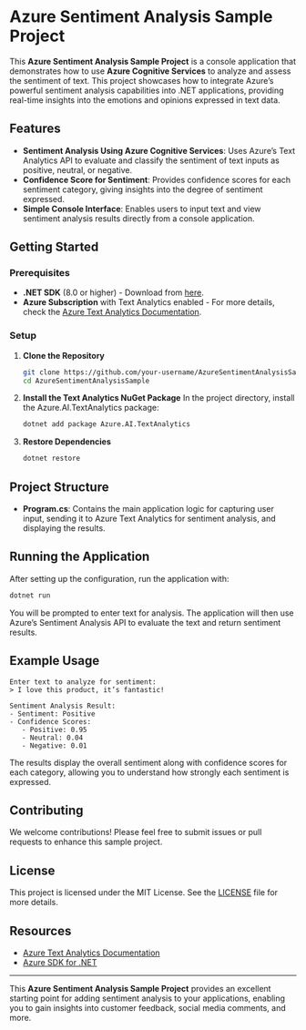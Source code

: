 # Azure Sentiment Analysis Sample Project

This **Azure Sentiment Analysis Sample Project** is a console application that demonstrates how to use **Azure Cognitive Services** to analyze and assess the sentiment of text. This project showcases how to integrate Azure’s powerful sentiment analysis capabilities into .NET applications, providing real-time insights into the emotions and opinions expressed in text data.

## Features

- **Sentiment Analysis Using Azure Cognitive Services**: Uses Azure’s Text Analytics API to evaluate and classify the sentiment of text inputs as positive, neutral, or negative.
- **Confidence Score for Sentiment**: Provides confidence scores for each sentiment category, giving insights into the degree of sentiment expressed.
- **Simple Console Interface**: Enables users to input text and view sentiment analysis results directly from a console application.

## Getting Started

### Prerequisites

- **.NET SDK** (8.0 or higher) - Download from [here](https://dotnet.microsoft.com/download).
- **Azure Subscription** with Text Analytics enabled - For more details, check the [Azure Text Analytics Documentation](https://learn.microsoft.com/en-us/azure/cognitive-services/text-analytics/).

### Setup

1. **Clone the Repository**
   ```bash
   git clone https://github.com/your-username/AzureSentimentAnalysisSample.git
   cd AzureSentimentAnalysisSample
   ```

2. **Install the Text Analytics NuGet Package**
   In the project directory, install the Azure.AI.TextAnalytics package:
   ```bash
   dotnet add package Azure.AI.TextAnalytics
   ```

3. **Restore Dependencies**
   ```bash
   dotnet restore
   ```

## Project Structure

- **Program.cs**: Contains the main application logic for capturing user input, sending it to Azure Text Analytics for sentiment analysis, and displaying the results.

## Running the Application

After setting up the configuration, run the application with:

```bash
dotnet run
```

You will be prompted to enter text for analysis. The application will then use Azure’s Sentiment Analysis API to evaluate the text and return sentiment results.

## Example Usage

```plaintext
Enter text to analyze for sentiment:
> I love this product, it’s fantastic!

Sentiment Analysis Result:
- Sentiment: Positive
- Confidence Scores: 
   - Positive: 0.95
   - Neutral: 0.04
   - Negative: 0.01
```

The results display the overall sentiment along with confidence scores for each category, allowing you to understand how strongly each sentiment is expressed.

## Contributing

We welcome contributions! Please feel free to submit issues or pull requests to enhance this sample project.

## License

This project is licensed under the MIT License. See the [LICENSE](LICENSE) file for more details.

## Resources

- [Azure Text Analytics Documentation](https://learn.microsoft.com/en-us/azure/cognitive-services/text-analytics/)
- [Azure SDK for .NET](https://learn.microsoft.com/en-us/azure/sdk-for-net/)

---

This **Azure Sentiment Analysis Sample Project** provides an excellent starting point for adding sentiment analysis to your applications, enabling you to gain insights into customer feedback, social media comments, and more.
